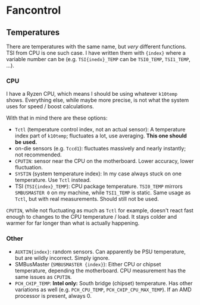# Fancontrol

## Temperatures

There are temperatures with the same name, but *very* different functions. TSI from CPU is one such case. I have written them with `{index}` where a variable number can be (e.g. `TSI{inedx}_TEMP` can be `TSI0_TEMP`, `TSI1_TEMP`, ...).

### CPU

I have a Ryzen CPU, which means I should be using whatever `k10temp` shows. Everything else, while maybe more precise, is not what the system uses for speed / boost calculations.

With that in mind there are these options:

- `Tctl` (temperature control index, not an actual sensor): A temperature index part of `k10temp`; fluctuates a lot, use averaging. **This one should be used.**
- on-die sensors (e.g. `Tccd1`): fluctuates massively and nearly instantly; not recommended.
- `CPUTIN`: sensor near the CPU on the motherboard. Lower accuracy, lower fluctuation.
- `SYSTIN` (system temperature index): In my case always stuck on one temperature. Use `Tctl` instead.
- TSI (`TSI{index}_TEMP`): CPU package temperature. `TSI0_TEMP` mirrors `SMBUSMASTER 0` on my machine, while `TSI1_TEMP` is static. Same usage as `Tctl`, but with real measurements. Should still not be used.

`CPUTIN`, while not fluctuating as much as `Tctl` for example, doesn't react fast enough to changes to the CPU temperature / load. It stays colder and warmer for far longer than what is actually happening.

### Other

- `AUXTIN{index}`: random sensors. Can apparently be PSU temperature, but are wildly incorrect. Simply ignore.
- SMBusMaster (`SMBUSMASTER {index}`): Either CPU or chipset temperature, depending the motherboard. CPU measurement has the same issues as `CPUTIN`.
- `PCH_CHIP_TEMP`: **Intel only:** South bridge (chipset) temperature. Has other variations as well (e.g. `PCH_CPU_TEMP`, `PCH_CHIP_CPU_MAX_TEMP`). If an AMD processor is present, always 0.
